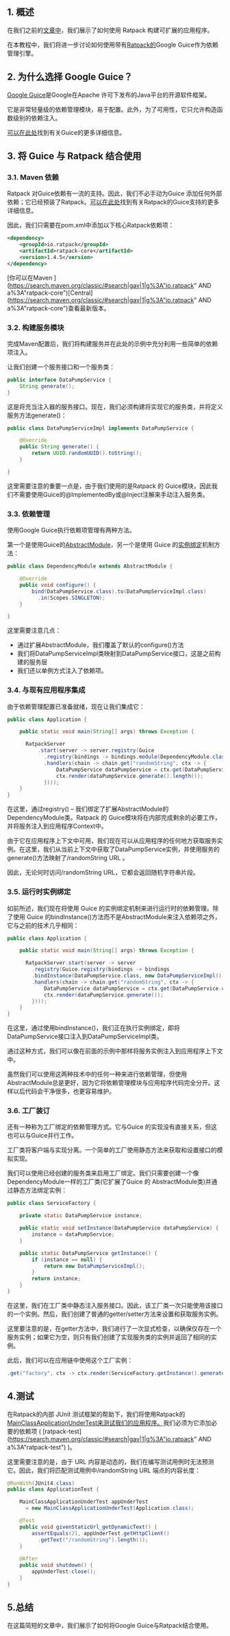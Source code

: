 ## 1. 概述

在我们之前的[文章中](https://www.baeldung.com/ratpack)，我们展示了如何使用 Ratpack 构建可扩展的应用程序。

在本教程中，我们将进一步讨论如何使用带有[Ratpack的](https://ratpack.io/)Google Guice作为依赖管理引擎。

## 2. 为什么选择 Google Guice？

[Google Guice](https://github.com/google/guice)是Google在Apache 许可下发布的Java平台的开源软件框架。

它是非常轻量级的依赖管理模块，易于配置。此外，为了可用性，它只允许构造函数级别的依赖注入。

[可以在此处](https://www.baeldung.com/guice)找到有关Guice的更多详细信息。

## 3. 将 Guice 与 Ratpack 结合使用

### 3.1. Maven 依赖

Ratpack 对Guice依赖有一流的支持。因此，我们不必手动为Guice 添加任何外部依赖；它已经预装了Ratpack。[可以在此处](https://ratpack.io/manual/current/guice.html)找到有关Ratpack的Guice支持的更多详细信息。

因此，我们只需要在pom.xml中添加以下核心Ratpack依赖项：

```xml
<dependency>
    <groupId>io.ratpack</groupId>
    <artifactId>ratpack-core</artifactId>
    <version>1.4.5</version>
</dependency>
```

[你可以在Maven ](https://search.maven.org/classic/#search|gav|1|g%3A"io.ratpack" AND a%3A"ratpack-core")[Central](https://search.maven.org/classic/#search|gav|1|g%3A"io.ratpack" AND a%3A"ratpack-core")查看最新版本。

### 3.2. 构建服务模块

完成Maven配置后，我们将构建服务并在此处的示例中充分利用一些简单的依赖项注入。

让我们创建一个服务接口和一个服务类：

```java
public interface DataPumpService {
    String generate();
}
```

这是将充当注入器的服务接口。现在，我们必须构建将实现它的服务类，并将定义服务方法generate()：

```java
public class DataPumpServiceImpl implements DataPumpService {

    @Override
    public String generate() {
        return UUID.randomUUID().toString();
    }

}
```

这里需要注意的重要一点是，由于我们使用的是Ratpack 的 Guice模块，因此我们不需要使用Guice的@ImplementedBy或@Inject注解来手动注入服务类。

### 3.3. 依赖管理

使用Google Guice执行依赖项管理有两种方法。

第一个是使用Guice的[AbstractModule](https://google.github.io/guice/api-docs/latest/javadoc/index.html?com/google/inject/AbstractModule.html)，另一个是使用 Guice 的[实例绑定](https://github.com/google/guice/wiki/InstanceBindings)机制方法：

```java
public class DependencyModule extends AbstractModule {

    @Override
    public void configure() {
        bind(DataPumpService.class).to(DataPumpServiceImpl.class)
          .in(Scopes.SINGLETON);
    }

}
```

这里需要注意几点：

-   通过扩展AbstractModule，我们覆盖了默认的configure()方法
-   我们将DataPumpServiceImpl类映射到DataPumpService接口，这是之前构建的服务层
-   我们还以单例方式注入了依赖项。

### 3.4. 与现有应用程序集成

由于依赖管理配置已准备就绪，现在让我们集成它：

```java
public class Application {

    public static void main(String[] args) throws Exception {

      RatpackServer
          .start(server -> server.registry(Guice
            .registry(bindings -> bindings.module(DependencyModule.class)))
            .handlers(chain -> chain.get("randomString", ctx -> {
                DataPumpService dataPumpService = ctx.get(DataPumpService.class);
                ctx.render(dataPumpService.generate().length());
            })));
    }
}
```

在这里，通过registry() – 我们绑定了扩展AbstractModule的DependencyModule类。Ratpack 的 Guice模块将在内部完成剩余的必要工作，并将服务注入到应用程序Context中。

由于它在应用程序上下文中可用，我们现在可以从应用程序的任何地方获取服务实例。在这里，我们从当前上下文中获取了DataPumpService实例，并使用服务的generate()方法映射了/randomString URL 。

因此，无论何时访问/randomString URL，它都会返回随机字符串片段。

### 3.5. 运行时实例绑定

如前所述，我们现在将使用 Guice 的实例绑定机制来进行运行时的依赖管理。除了使用 Guice 的bindInstance()方法而不是AbstractModule来注入依赖项之外，它与之前的技术几乎相同：

```java
public class Application {

    public static void main(String[] args) throws Exception {

      RatpackServer.start(server -> server
        .registry(Guice.registry(bindings -> bindings
        .bindInstance(DataPumpService.class, new DataPumpServiceImpl())))
        .handlers(chain -> chain.get("randomString", ctx -> {
            DataPumpService dataPumpService = ctx.get(DataPumpService.class);
            ctx.render(dataPumpService.generate());
        })));
    }
}
```

在这里，通过使用bindInstance()，我们正在执行实例绑定，即将DataPumpService接口注入到DataPumpServiceImpl类。

通过这种方式，我们可以像在前面的示例中那样将服务实例注入到应用程序上下文中。

虽然我们可以使用这两种技术中的任何一种来进行依赖管理，但使用AbstractModule总是更好，因为它将依赖管理模块与应用程序代码完全分开。这样以后代码会干净很多，也更容易维护。

### 3.6. 工厂装订

还有一种称为工厂绑定的依赖管理方式。它与Guice 的实现没有直接关系，但这也可以与Guice并行工作。

工厂类将客户端与实现分离。一个简单的工厂使用静态方法来获取和设置接口的模拟实现。

我们可以使用已经创建的服务类来启用工厂绑定。我们只需要创建一个像DependencyModule一样的工厂类(它扩展了Guice 的 AbstractModule类)并通过静态方法绑定实例：

```java
public class ServiceFactory {

    private static DataPumpService instance;

    public static void setInstance(DataPumpService dataPumpService) {
        instance = dataPumpService;
    }

    public static DataPumpService getInstance() {
        if (instance == null) {
            return new DataPumpServiceImpl();
        }
        return instance;
    }
}
```

在这里，我们在工厂类中静态注入服务接口。因此，该工厂类一次只能使用该接口的一个实例。然后，我们创建了普通的getter/setter方法来设置和获取服务实例。

这里要注意的是，在getter方法中，我们进行了一次显式检查，以确保仅存在一个服务实例；如果它为空，则只有我们创建了实现服务类的实例并返回了相同的实例。

此后，我们可以在应用链中使用这个工厂实例：

```java
.get("factory", ctx -> ctx.render(ServiceFactory.getInstance().generate()))
```

## 4.测试

在Ratpack的内部 JUnit 测试框架的帮助下，我们将使用Ratpack的[MainClassApplicationUnderTest来测试我们的应用程序。](https://ratpack.io/manual/current/api/ratpack/test/MainClassApplicationUnderTest.html)我们必须为它添加必要的依赖项 ( [ratpack-test](https://search.maven.org/classic/#search|gav|1|g%3A"io.ratpack" AND a%3A"ratpack-test") )。

这里需要注意的是，由于 URL 内容是动态的，我们在编写测试用例时无法预测它。因此，我们将匹配测试用例中/randomString URL 端点的内容长度：

```java
@RunWith(JUnit4.class)
public class ApplicationTest {

    MainClassApplicationUnderTest appUnderTest
      = new MainClassApplicationUnderTest(Application.class);

    @Test
    public void givenStaticUrl_getDynamicText() {
        assertEquals(21, appUnderTest.getHttpClient()
          .getText("/randomString").length());
    }
	
    @After
    public void shutdown() {
        appUnderTest.close();
    }
}
```

## 5.总结

在这篇简短的文章中，我们展示了如何将Google Guice与Ratpack结合使用。